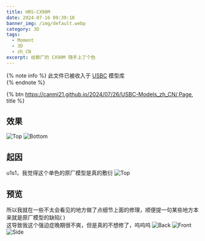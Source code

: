```yaml
---
title: HRS-CX90M
date: 2024-07-16 09:39:10
banner_img: /img/default.webp
category: 3D
tags: 
  - Moment
  - 3D
  - zh_CN
excerpt: 给赖厂的 CX90M 随手上了个色
---
```


{% note info %}
此文件已被收入于 [USBC](https://canmi21.github.io/2024/07/26/USBC-Models_zh_CN/) 模型库  
{% endnote %} 
   
{% btn https://canmi21.github.io/2024/07/26/USBC-Models_zh_CN/,Page, title %}

## 效果
![Top](/img/Saved-data/HRS-CX90M/Image_1721093945296.webp)
![Bottom](/img/Saved-data/HRS-CX90M/Image_1721093947022.webp)
   
## 起因
u1s1，我觉得这个单色的原厂模型是真的敷衍
![Top](/img/Saved-data/HRS-CX90M/Image_1721037992925.webp)

## 预览
所以我就在一些不太会看见的地方做了点细节上面的修理，顺便提一句某些地方本来就是原厂模型的缺陷( )   
这导致我这个强迫症晚期很不爽，但是真的不想修了，呜呜呜
![Back](/img/Saved-data/HRS-CX90M/Image_1721093998293.webp)
![Front](/img/Saved-data/HRS-CX90M/Image_1721094000236.webp)
![Side](/img/Saved-data/HRS-CX90M/Image_1721094001166.webp)
